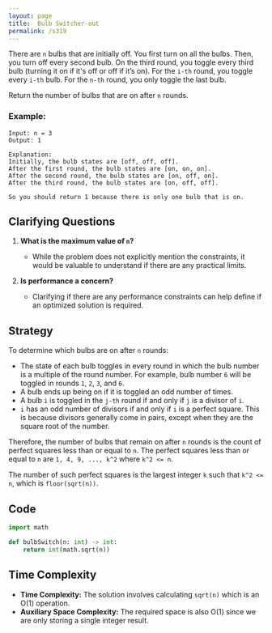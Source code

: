 ```yaml
---
layout: page
title:  Bulb Switcher-out
permalink: /s319
---
```


There are `n` bulbs that are initially off. You first turn on all the bulbs. Then, you turn off every second bulb. On the third round, you toggle every third bulb (turning it on if it's off or off if it’s on). For the `i-th` round, you toggle every `i-th` bulb. For the `n-th` round, you only toggle the last bulb.

Return the number of bulbs that are on after `n` rounds.

### Example:
```
Input: n = 3
Output: 1

Explanation: 
Initially, the bulb states are [off, off, off].
After the first round, the bulb states are [on, on, on].
After the second round, the bulb states are [on, off, on].
After the third round, the bulb states are [on, off, off].

So you should return 1 because there is only one bulb that is on.
```

## Clarifying Questions
1. **What is the maximum value of `n`?**
   - While the problem does not explicitly mention the constraints, it would be valuable to understand if there are any practical limits.
   
2. **Is performance a concern?**
   - Clarifying if there are any performance constraints can help define if an optimized solution is required.

## Strategy

To determine which bulbs are on after `n` rounds:
- The state of each bulb toggles in every round in which the bulb number is a multiple of the round number. For example, bulb number `6` will be toggled in rounds `1`, `2`, `3`, and `6`.
- A bulb ends up being on if it is toggled an odd number of times.
- A bulb `i` is toggled in the `j-th` round if and only if `j` is a divisor of `i`.
- `i` has an odd number of divisors if and only if `i` is a perfect square. This is because divisors generally come in pairs, except when they are the square root of the number.

Therefore, the number of bulbs that remain on after `n` rounds is the count of perfect squares less than or equal to `n`. The perfect squares less than or equal to `n` are `1, 4, 9, ..., k^2` where `k^2 <= n`.

The number of such perfect squares is the largest integer `k` such that `k^2 <= n`, which is `floor(sqrt(n))`.

## Code

```python
import math

def bulbSwitch(n: int) -> int:
    return int(math.sqrt(n))
```

## Time Complexity

- **Time Complexity:** The solution involves calculating `sqrt(n)` which is an O(1) operation.
- **Auxiliary Space Complexity:** The required space is also O(1) since we are only storing a single integer result.